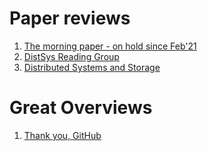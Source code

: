 # Paper reviews
1. [The morning paper - on hold since Feb'21](https://blog.acolyer.org/archives/)
1. [DistSys Reading Group](http://charap.co/category/reading-group/)
1. [Distributed Systems and Storage](https://www.micahlerner.com/2021/10/13/tao-facebooks-distributed-data-store-for-the-social-graph.html)

# Great Overviews
1. [Thank you, GitHub](https://github.blog/2021-11-03-thank-you-github/)